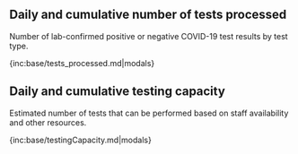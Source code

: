 ## Daily and cumulative number of tests processed 

Number of lab-confirmed positive or negative COVID-19 test results by test type.

{inc:base/tests_processed.md|modals}


## Daily and cumulative testing capacity 

Estimated number of tests that can be performed based on staff availability and other resources.

{inc:base/testingCapacity.md|modals}